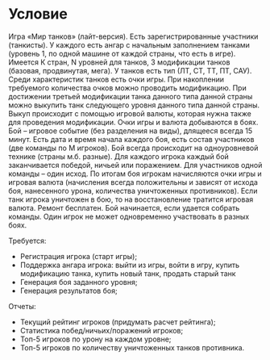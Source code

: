 # Условие

Игра «Мир танков» (лайт-версия). Есть зарегистрированные участники (танкисты). У каждого есть ангар с начальным заполнением танками (уровень 1, по одной машине от каждой страны, что есть в игре). Имеется К стран, N уровней для танков, 3 модификации танков (базовая, продвинутая, мега). У танков есть тип (ЛТ, СТ, ТТ, ПТ, САУ). Среди характеристик танков есть очки игры. При накоплении требуемого количества очков можно проводить модификацию. При достижении третьей модификации танка данного типа данной страны можно выкупить танк следующего уровня данного типа данной страны. Выкуп происходит с помощью игровой валюты, которая нужна также для проведения модификации. Очки игры и валюта добываются в боях. Бой – игровое событие (без разделения на виды), длящееся всегда 15 минут. Есть дата и время начала каждого боя, есть состав участников (две команды по M игроков). Бой всегда происходит на одноуровневой технике (страны м.б. разные). Для каждого игрока каждый бой заканчивается победой, ничьей или поражением. Для участников одной команды – один исход. По итогам боя игрокам начисляются очки игры и игровая валюта (начисления всегда положительны и зависят от исхода боя, нанесенного урона, количества уничтоженных противников). Если танк игрока уничтожен в бою, то на восстановление тратится игровая валюта. Ремонт бесплатен. Бой начинается, если удается собрать команды. Один игрок не может одновременно участвовать в разных боях.

Требуется:  
- Регистрация игрока (старт игры);
- Поддержка ангара игрока: выйти из игры, войти в игру, купить модификацию танка, купить новый танк, продать старый танк
- Генерация боя заданного уровня;
- Генерация результатов боя;

Отчеты:
- Текущий рейтинг игроков (придумать расчет рейтинга);
- Статистика побед/ничьих/поражений игроков;
- Топ-5 игроков по урону на каждом уровне;
- Топ-5 игроков по количеству уничтоженных танков противника.

